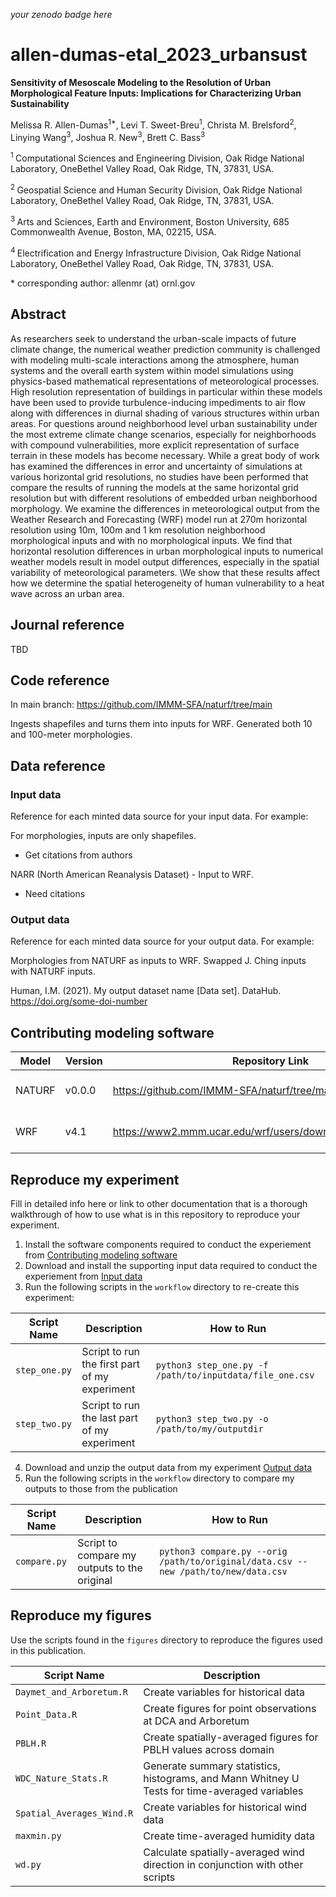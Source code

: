 _your zenodo badge here_

# allen-dumas-etal_2023_urbansust

**Sensitivity of Mesoscale Modeling to the Resolution of Urban Morphological Feature Inputs: Implications for Characterizing Urban Sustainability**

Melissa R. Allen-Dumas<sup>1\*</sup>, Levi T. Sweet-Breu<sup>1</sup>, Christa M. Brelsford<sup>2</sup>, Linying Wang<sup>3</sup>, Joshua R. New<sup>3</sup>, Brett C. Bass<sup>3</sup>

<sup>1 </sup> Computational Sciences and Engineering Division, Oak Ridge National Laboratory, OneBethel Valley Road, Oak Ridge, TN, 37831, USA.

<sup>2 </sup> Geospatial Science and Human Security Division, Oak Ridge National Laboratory, OneBethel Valley Road, Oak Ridge, TN, 37831, USA.

<sup>3 </sup> Arts and Sciences, Earth and Environment, Boston University, 685 Commonwealth Avenue, Boston, MA, 02215, USA.

<sup>4 </sup> Electrification and Energy Infrastructure Division, Oak Ridge National Laboratory, OneBethel Valley Road, Oak Ridge, TN, 37831, USA.

\* corresponding author:  allenmr (at) ornl.gov

## Abstract
As researchers seek to understand the urban-scale impacts of future climate change, the numerical weather prediction community is challenged with modeling multi-scale interactions among the atmosphere, human systems and the overall earth system within model simulations using physics-based mathematical representations of meteorological processes. High resolution representation of buildings in particular within these models have been used to provide turbulence-inducing impediments to air flow along with differences in diurnal shading of various structures within urban areas. For questions around neighborhood level urban sustainability under the most extreme climate change scenarios, especially for neighborhoods with compound vulnerabilities, more explicit representation of surface terrain in these models has become necessary. While a great body of work has examined the differences in error and uncertainty of simulations at various horizontal grid resolutions, no studies have been performed that compare the results of running the models at the same horizontal grid resolution but with different resolutions of embedded urban neighborhood morphology. We examine the differences in meteorological output from the Weather Research and Forecasting (WRF) model run at 270m horizontal resolution using 10m, 100m and 1 km resolution neighborhood morphological inputs and with no morphological inputs. We find that horizontal resolution differences in urban morphological inputs to numerical weather models result in model output differences, especially in the spatial variability of meteorological parameters. \We show that these results affect how we determine the spatial heterogeneity of human vulnerability to a heat wave across an urban area.

## Journal reference
TBD

## Code reference
In main branch:  https://github.com/IMMM-SFA/naturf/tree/main

Ingests shapefiles and turns them into inputs for WRF.
Generated both 10 and 100-meter morphologies.


## Data reference

### Input data
Reference for each minted data source for your input data.  For example:

For morphologies, inputs are only shapefiles.
- Get citations from authors

NARR (North American Reanalysis Dataset) - Input to WRF.
- Need citations


### Output data
Reference for each minted data source for your output data.  For example:

Morphologies from NATURF as inputs to WRF.  Swapped J. Ching inputs with NATURF inputs.

Human, I.M. (2021). My output dataset name [Data set]. DataHub. https://doi.org/some-doi-number

## Contributing modeling software
| Model | Version | Repository Link | DOI |
|-------|---------|-----------------|-----|
| NATURF | v0.0.0 | https://github.com/IMMM-SFA/naturf/tree/main | link to DOI dataset |
| WRF | v4.1 | https://www2.mmm.ucar.edu/wrf/users/download/get_source.html | link to DOI dataset |

## Reproduce my experiment
Fill in detailed info here or link to other documentation that is a thorough walkthrough of how to use what is in this repository to reproduce your experiment.


1. Install the software components required to conduct the experiement from [Contributing modeling software](#contributing-modeling-software)
2. Download and install the supporting input data required to conduct the experiement from [Input data](#input-data)
3. Run the following scripts in the `workflow` directory to re-create this experiment:

| Script Name | Description | How to Run |
| --- | --- | --- |
| `step_one.py` | Script to run the first part of my experiment | `python3 step_one.py -f /path/to/inputdata/file_one.csv` |
| `step_two.py` | Script to run the last part of my experiment | `python3 step_two.py -o /path/to/my/outputdir` |

4. Download and unzip the output data from my experiment [Output data](#output-data)
5. Run the following scripts in the `workflow` directory to compare my outputs to those from the publication

| Script Name | Description | How to Run |
| --- | --- | --- |
| `compare.py` | Script to compare my outputs to the original | `python3 compare.py --orig /path/to/original/data.csv --new /path/to/new/data.csv` |

## Reproduce my figures
Use the scripts found in the `figures` directory to reproduce the figures used in this publication.

| Script Name | Description |
| --- | --- |
| `Daymet_and_Arboretum.R` | Create variables for historical data |
| `Point_Data.R` | Create figures for point observations at DCA and Arboretum |
| `PBLH.R` | Create spatially-averaged figures for PBLH values across domain |
| `WDC_Nature_Stats.R` | Generate summary statistics, histograms, and Mann Whitney U Tests for time-averaged variables |
| `Spatial_Averages_Wind.R` | Create variables for historical wind data |
| `maxmin.py` | Create time-averaged humidity data |
| `wd.py` | Calculate spatially-averaged wind direction in conjunction with other scripts |
